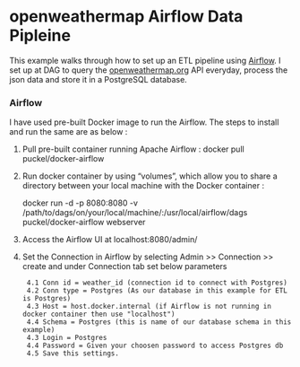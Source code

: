 # openweathermap Airflow Data Pipleine
This example walks through how to set up an ETL pipeline using [Airflow](https://airflow.apache.org/). I set up at DAG to query the [openweathermap.org](https://openweathermap.org)  API everyday, process the json data and store it in a PostgreSQL database. 
### Airflow
I have used pre-built Docker image to run the Airflow. The steps to install and run the same are as below :
1. Pull  pre-built container running Apache Airflow : docker pull puckel/docker-airflow 
2. Run docker container by using “volumes”, which allow you to share a directory between your local machine with the Docker container : 

    docker run -d -p 8080:8080 -v /path/to/dags/on/your/local/machine/:/usr/local/airflow/dags  puckel/docker-airflow webserver
3. Access the Airflow UI at localhost:8080/admin/ 
4. Set the Connection in Airflow by selecting Admin >> Connection >> create and under Connection tab set below parameters

        4.1 Conn id = weather_id (connection id to connect with Postgres)
        4.2 Conn type = Postgres (As our database in this example for ETL is Postgres)
        4.3 Host = host.docker.internal (if Airflow is not running in docker container then use "localhost")
        4.4 Schema = Postgres (this is name of our database schema in this example)
        4.3 Login = Postgres 
        4.4 Password = Given your choosen password to access Postgres db
        4.5 Save this settings.
  
